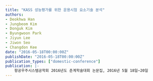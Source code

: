 ```yaml
---
title: "KASS 성능평가를 위한 운용시험 요소기술 분석"
authors:
- Deokhwa Han
- Jungbeom Kim
- Donguk Kim
- Byungwoon Park
- Jiyun Lee
- Jiwon Seo
- Changdon Kee
date: "2016-05-18T00:00:00Z"
publishDate: "2016-05-18T00:00:00Z"
publication_types: ["domestic-conference"]
publication: |-
    항공우주시스템공학회 2016년도 춘계학술대회 논문집, 2016년 5월 18일~20일
---
```

